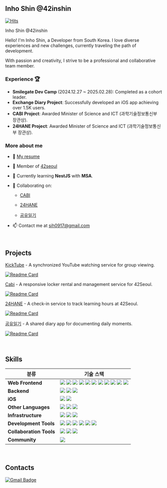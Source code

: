 ## Inho Shin @42inshin 

[![Hits](https://hits.seeyoufarm.com/api/count/incr/badge.svg?url=https%3A%2F%2Fgithub.com%2F42inshin&count_bg=%234C9CF7&title_bg=%237C7C7C&icon=&icon_color=%23E7E7E7&title=hits&edge_flat=false)](https://hits.seeyoufarm.com)

Inho Shin @42inshin



Hello! I'm Inho Shin, a Developer from South Korea.
I love diverse experiences and new challenges, currently traveling the path of development.

With passion and creativity,
I strive to be a professional and collaborative team member.

### Experience 🏆

- **Smilegate Dev Camp** (2024.12.27 ~ 2025.02.28): Completed as a cohort leader.
- **Exchange Diary Project**: Successfully developed an iOS app achieving over 1.5K users.
- **CABI Project**: Awarded Minister of Science and ICT (과학기술정보통신부 장관상).
- **24HANE Project**: Awarded Minister of Science and ICT (과학기술정보통신부 장관상).

### More about me

- 💼 [My resume](https://ninos.notion.site/ddd072fa3a5647a7ac54179af7153176)

- 📖 Member of [42seoul](https://42seoul.kr/seoul42/main/view)

- 🌱 Currently learning **NestJS** with **MSA**.

- 👯 Collaborating on:

  - [CABI](https://github.com/innovationacademy-kr/Cabi)

  - [24HANE](https://github.com/innovationacademy-kr/24hane-frontend)

  - [공유일기](https://exchange-diary.imweb.me/)

- 📫 Contact me at [sih0917@gmail.com](mailto:sih0917@gmail.com)


<!--
**42inshin/42inshin** is a ✨ _special_ ✨ repository because its `README.md` (this file) appears on your GitHub profile.

Here are some ideas to get you started:

- 🔭 I’m currently working on ...
- 🌱 I’m currently learning ...
- 👯 I’m looking to collaborate on ...
- 🤔 I’m looking for help with ...
- 💬 Ask me about ...
- 📫 How to reach me: ...
- 😄 Pronouns: ...
- ⚡ Fun fact: ...
<img src="https://img.shields.io/badge/Python-3776AB?style=for-the-badge&logo=Python&logoColor=white">
// Most Used Languages (TIL 때문에 html이 압도적으로 많게 나옴 ㅠㅠ)
[![Top Langs](https://github-readme-stats.vercel.app/api/top-langs/?username=42inshin)](https://github.com/anuraghazra/github-readme-stats)
-->

<br>

## Projects

[KickTube](https://github.com/sgdevcamp2025/kickzo) - A synchronized YouTube watching service for group viewing.

[![Readme Card](https://github-readme-stats.vercel.app/api/pin/?username=sgdevcamp2025&repo=kickzo&title_color=fff&icon_color=40f4af&text_color=9f9f9f&bg_color=151515)](https://github.com/sgdevcamp2025/kickzo)

[Cabi](https://github.com/innovationacademy-kr/cabi) - A responsive locker rental and management service for 42Seoul.

[![Readme Card](https://github-readme-stats.vercel.app/api/pin/?username=innovationacademy-kr&repo=cabi&title_color=fff&icon_color=40f4af&text_color=9f9f9f&bg_color=151515)](https://github.com/innovationacademy-kr/cabi)

[24HANE](https://github.com/innovationacademy-kr/24hane-frontend) - A check-in service to track learning hours at 42Seoul.

[![Readme Card](https://github-readme-stats.vercel.app/api/pin/?username=innovationacademy-kr&repo=24hane-frontend&title_color=fff&icon_color=40f4af&text_color=9f9f9f&bg_color=151515)](https://github.com/innovationacademy-kr/24hane-frontend)

[공유일기](https://exchange-diary.imweb.me/) - A shared diary app for documenting daily moments.

[![Readme Card](https://github-readme-stats.vercel.app/api/pin/?username=joHoEunSaE&repo=Exchange_Diary&title_color=fff&icon_color=40f4af&text_color=9f9f9f&bg_color=151515)](https://github.com/joHoEunSaE/Exchange_Diary/)

<br>

## Skills

| 분류                  | 기술 스택                                                                                                                                                                                                                                                                                                                                                                                                                                                                 |
|----------------------|-----------------------------------------------------------------------------------------------------------------------------------------------------------------------------------------------------------------------------------------------------------------------------------------------------------------------------------------------------------------------------------------------------|
| **Web Frontend**    | <img src="https://img.shields.io/badge/TypeScript-3178C6?style=for-the-badge&logo=TypeScript&logoColor=white"> <img src="https://img.shields.io/badge/vue-4FC08D?style=for-the-badge&logo=vuedotjs&logoColor=white"> <img src="https://img.shields.io/badge/react-61DAFB?style=for-the-badge&logo=React&logoColor=white"> <img src="https://img.shields.io/badge/Axios-5A29E4?style=for-the-badge&logo=Axios&logoColor=white"> <img src="https://img.shields.io/badge/Zustand-FE7D37?style=for-the-badge&logo=Zustand&logoColor=white"> <img src="https://img.shields.io/badge/Recoil-4285F4?style=for-the-badge&logo=recoil&logoColor=white"> <img src="https://img.shields.io/badge/TanStack Query-FF4154?style=for-the-badge&logo=react-query&logoColor=white"> <img src="https://img.shields.io/badge/Sentry-F04A51?style=for-the-badge&logo=Sentry&logoColor=white"> <img src="https://img.shields.io/badge/Vite-646CFF?style=for-the-badge&logo=Vite&logoColor=white"> <img src="https://img.shields.io/badge/Socket.io-010101?style=for-the-badge&logo=socketdotio&logoColor=white"> <img src="https://img.shields.io/badge/WebSocket(STOMP)-F44A41?style=for-the-badge&logo=websocket&logoColor=white"> |
| **Backend**         | <img src="https://img.shields.io/badge/NestJS-E0234E?style=for-the-badge&logo=nestjs&logoColor=white"> <img src="https://img.shields.io/badge/MySQL-4479A1?style=for-the-badge&logo=mysql&logoColor=white"> <img src="https://img.shields.io/badge/Redis-DC382D?style=for-the-badge&logo=redis&logoColor=white"> |
| **iOS**             | <img src="https://img.shields.io/badge/swift-FA7343?style=for-the-badge&logo=swift&logoColor=white"> <img src="https://img.shields.io/badge/swiftui-007AFF?style=for-the-badge&logo=swift&logoColor=white"> |
| **Other Languages** | <img src="https://img.shields.io/badge/c-00599C?style=for-the-badge&logo=c&logoColor=white"> <img src="https://img.shields.io/badge/c++-00599C?style=for-the-badge&logo=cplusplus&logoColor=white"> <img src="https://img.shields.io/badge/Python-3776AB?style=for-the-badge&logo=Python&logoColor=white"> |
| **Infrastructure**  | <img src="https://img.shields.io/badge/docker-2496ED?style=for-the-badge&logo=docker&logoColor=white"> <img src="https://img.shields.io/badge/Kong API Gateway-1A73E8?style=for-the-badge&logo=kong&logoColor=white"> <img src="https://img.shields.io/badge/GitHub Actions-2088FF?style=for-the-badge&logo=githubactions&logoColor=white"> |
| **Development Tools** | <img src="https://img.shields.io/badge/git-F05032?style=for-the-badge&logo=git&logoColor=white"> <img src="https://img.shields.io/badge/Github-181717?style=for-the-badge&logo=Github&logoColor=FFFFFF"> <img src="https://img.shields.io/badge/VSCode-007ACC?style=for-the-badge&logo=Visual Studio Code&logoColor=FFFFFF"> <img src="https://img.shields.io/badge/Swagger-85EA2D?style=for-the-badge&logo=Swagger&logoColor=FFFFFF"> <img src="https://img.shields.io/badge/DataGrip-000000?style=for-the-badge&logo=DataGrip&logoColor=FFFFFF"> <img src="https://img.shields.io/badge/Postman-FF6C37?style=for-the-badge&logo=Postman&logoColor=FFFFFF"> |
| **Collaboration Tools** | <img src="https://img.shields.io/badge/Slack-4A154B?style=for-the-badge&logo=Slack&logoColor=white"> <img src="https://img.shields.io/badge/Notion-000000?style=for-the-badge&logo=Notion&logoColor=white"> <img src="https://img.shields.io/badge/Figma-F24E1E?style=for-the-badge&logo=Figma&logoColor=white"> |
| **Community** | <img src="https://img.shields.io/badge/42Seoul-000000?style=for-the-badge&logo=42&logoColor=white"> |

<br>

## Contacts

[![Gmail Badge](https://img.shields.io/badge/Gmail-d14836?style=flat-square&logo=Gmail&logoColor=white&link=mailto:sih0917@gmail.com)](mailto:sih0917@gmail.com)


